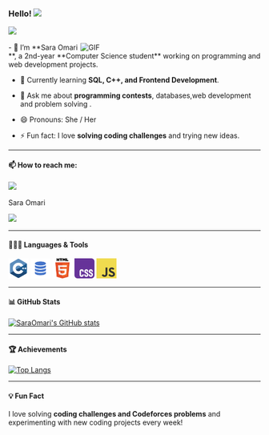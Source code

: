 ### Hello! <img src="https://github.com/sciencepal/sciencepal/blob/master/assets/Hi.gif" width="29px">

![](https://komarev.com/ghpvc/?username=SaraOmari&label=Profile%20Visits&color=blue&style=for-the-badge)

<img align="right" alt="GIF" src="https://raw.githubusercontent.com/rahul-jha98/rahul-jha98/main/techstack.gif" width="360px"/>
- 🔭 I’m **Sara Omari **, a 2nd-year **Computer Science student** working on programming and web development projects.
   
- 🌱 Currently learning **SQL, C++, and Frontend Development**.
  
- 💬 Ask me about **programming contests**, databases,web development and problem solving .
  
- 😄 Pronouns: She / Her
  
- ⚡ Fun fact: I love **solving coding challenges** and trying new ideas.

---

#### 📫 How to reach me:

[<img src="https://img.icons8.com/color/48/000000/linkedin.png" width="3.5%"/>](https://www.linkedin.com/in/sara-omari-7452b6298/)<p>Sara Omari</p>
 
[<img src="https://img.icons8.com/fluent/48/000000/gmail.png" width="3.5%"/>](mailto:your.saragassanomari.2005@gmail.com) 

---

#### 👩🏻‍💻 Languages & Tools <br />
<code><img height="40" src="https://raw.githubusercontent.com/github/explore/80688e429a7d4ef2fca1e82350fe8e3517d3494d/topics/cpp/cpp.png"></code>
<code><img height="40" src="https://raw.githubusercontent.com/github/explore/80688e429a7d4ef2fca1e82350fe8e3517d3494d/topics/sql/sql.png"></code>
<code><img height="40" src="https://raw.githubusercontent.com/github/explore/80688e429a7d4ef2fca1e82350fe8e3517d3494d/topics/html/html.png"></code>
<code><img height="40" src="https://raw.githubusercontent.com/github/explore/80688e429a7d4ef2fca1e82350fe8e3517d3494d/topics/css/css.png"></code>
<code><img height="40" src="https://raw.githubusercontent.com/github/explore/80688e429a7d4ef2fca1e82350fe8e3517d3494d/topics/javascript/javascript.png"></code>

---

#### 📊 GitHub Stats
[![SaraOmari's GitHub stats](https://github-readme-stats.vercel.app/api?username=SaraOmari&show_icons=true&theme=radical)](https://github.com/SaraOmari)

---

#### 🏆 Achievements
[![Top Langs](https://github-profile-trophy.vercel.app/?username=SaraOmari&theme=juicyfresh&no-frame=true&row=1&&margin-w=20&no-bg=true)](https://github.com/SaraOmari)

---

#### 💡 Fun Fact
I love solving **coding  challenges and Codeforces problems** and experimenting with new coding projects every week!

